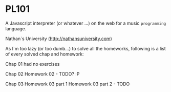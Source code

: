 # PL101 

A Javascript interpreter (or whatever ...) on the web for a music `programming` language. 

Nathan`s University (http://nathansuniversity.com)



As I`m too lazy (or too dumb...) to solve all the homeworks, following is a list of every solved chap and homework:

Chap 01 had no exercises

Chap 02
Homework 02 - TODO? :P

Chap 03
Homework 03 part 1
Homework 03 part 2 - TODO


